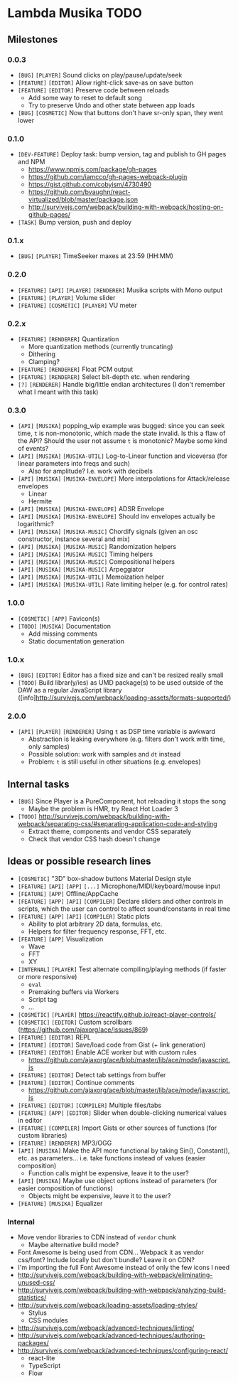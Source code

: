 # Lambda Musika TODO

## Milestones

### 0.0.3

- `[BUG]` `[PLAYER]` Sound clicks on play/pause/update/seek
- `[FEATURE]` `[EDITOR]` Allow right-click save-as on save button
- `[FEATURE]` `[EDITOR]` Preserve code between reloads
  - Add some way to reset to default song
  - Try to preserve Undo and other state between app loads
- `[BUG]` `[COSMETIC]` Now that buttons don't have sr-only span, they went lower

### 0.1.0

- `[DEV-FEATURE]` Deploy task: bump version, tag and publish to GH pages and NPM
  - https://www.npmjs.com/package/gh-pages
  - https://github.com/iamcco/gh-pages-webpack-plugin
  - https://gist.github.com/cobyism/4730490
  - https://github.com/bvaughn/react-virtualized/blob/master/package.json
  - http://survivejs.com/webpack/building-with-webpack/hosting-on-github-pages/
- `[TASK]` Bump version, push and deploy

### 0.1.x

- `[BUG]` `[PLAYER]` TimeSeeker maxes at 23:59 (HH:MM)

### 0.2.0

- `[FEATURE]` `[API]` `[PLAYER]` `[RENDERER]` Musika scripts with Mono output
- `[FEATURE]` `[PLAYER]` Volume slider
- `[FEATURE]` `[COSMETIC]` `[PLAYER]` VU meter

### 0.2.x

- `[FEATURE]` `[RENDERER]` Quantization
  - More quantization methods (currently truncating)
  - Dithering
  - Clamping?
- `[FEATURE]` `[RENDERER]` Float PCM output
- `[FEATURE]` `[RENDERER]` Select bit-depth etc. when rendering
- `[?]` `[RENDERER]` Handle big/little endian architectures (I don't remember
  what I meant with this task)

### 0.3.0

- `[API]` `[MUSIKA]` popping_wip example was bugged: since you can seek time,
  `t` is non-monotonic, which made the state invalid. Is this a flaw of the API?
  Should the user not assume `t` is monotonic? Maybe some kind of events?
- `[API]` `[MUSIKA]` `[MUSIKA-UTIL]` Log-to-Linear function and viceversa (for
  linear parameters into freqs and such)
  - Also for amplitude? I.e. work with decibels
- `[API]` `[MUSIKA]` `[MUSIKA-ENVELOPE]` More interpolations for Attack/release
  envelopes
  - Linear
  - Hermite
- `[API]` `[MUSIKA]` `[MUSIKA-ENVELOPE]` ADSR Envelope
- `[API]` `[MUSIKA]` `[MUSIKA-ENVELOPE]` Should inv envelopes actually be
  logarithmic?
- `[API]` `[MUSIKA]` `[MUSIKA-MUSIC]` Chordify signals (given an osc constructor,
  instance several and mix)
- `[API]` `[MUSIKA]` `[MUSIKA-MUSIC]` Randomization helpers
- `[API]` `[MUSIKA]` `[MUSIKA-MUSIC]` Timing helpers
- `[API]` `[MUSIKA]` `[MUSIKA-MUSIC]` Compositional helpers
- `[API]` `[MUSIKA]` `[MUSIKA-MUSIC]` Arpeggiator
- `[API]` `[MUSIKA]` `[MUSIKA-UTIL]` Memoization helper
- `[API]` `[MUSIKA]` `[MUSIKA-UTIL]` Rate limiting helper (e.g. for control rates)

### 1.0.0

- `[COSMETIC]` `[APP]` Favicon(s)
- `[TODO]` `[MUSIKA]` Documentation
  - Add missing comments
  - Static documentation generation

### 1.0.x

- `[BUG]` `[EDITOR]` Editor has a fixed size and can't be resized really small
- `[TODO]` Build librar(y/ies) as UMD package(s) to be used outside of the DAW
    as a regular JavaScript library ([info]http://survivejs.com/webpack/loading-assets/formats-supported/)

### 2.0.0

- `[API]` `[PLAYER]` `[RENDERER]` Using `t` as DSP time variable is awkward
  - Abstraction is leaking everywhere (e.g. filters don't work with time, only
    samples)
  - Possible solution: work with samples and `dt` instead
  - Problem: `t` is still useful in other situations (e.g. envelopes)


## Internal tasks

- `[BUG]` Since Player is a PureComponent, hot reloading it stops the song
  - Maybe the problem is HMR, try React Hot Loader 3
- `[TODO]` http://survivejs.com/webpack/building-with-webpack/separating-css/#separating-application-code-and-styling
  - Extract theme, components and vendor CSS separately
  - Check that vendor CSS hash doesn't change


## Ideas or possible research lines

- `[COSMETIC]` "3D" box-shadow buttons Material Design style
- `[FEATURE]` `[API]` `[APP]` `[...]` Microphone/MIDI/keyboard/mouse input
- `[FEATURE]` `[APP]` Offline/AppCache
- `[FEATURE]` `[APP]` `[API]` `[COMPILER]` Declare sliders and other controls in
  scripts, which the user can control to affect sound/constants in real time
- `[FEATURE]` `[APP]` `[API]` `[COMPILER]` Static plots
  - Ability to plot arbitrary 2D data, formulas, etc.
  - Helpers for filter frequency response, FFT, etc.
- `[FEATURE]` `[APP]` Visualization
  - Wave
  - FFT
  - XY
- `[INTERNAL]` `[PLAYER]` Test alternate compiling/playing methods (if faster or
  more responsive)
  - `eval`
  - Premaking buffers via Workers
  - Script tag
  - ...
- `[COSMETIC]` `[PLAYER]` https://reactify.github.io/react-player-controls/
- `[COSMETIC]` `[EDITOR]` Custom scrollbars (https://github.com/ajaxorg/ace/issues/869)
- `[FEATURE]` `[EDITOR]` REPL
- `[FEATURE]` `[EDITOR]` Save/load code from Gist (+ link generation)
- `[FEATURE]` `[EDITOR]` Enable ACE worker but with custom rules
  - https://github.com/ajaxorg/ace/blob/master/lib/ace/mode/javascript.js
- `[FEATURE]` `[EDITOR]` Detect tab settings from buffer
- `[FEATURE]` `[EDITOR]` Continue comments
  - https://github.com/ajaxorg/ace/blob/master/lib/ace/mode/javascript.js
- `[FEATURE]` `[EDITOR]` `[COMPILER]` Multiple files/tabs
- `[FEATURE]` `[APP]` `[EDITOR]` Slider when double-clicking numerical values in editor
- `[FEATURE]` `[COMPILER]` Import Gists or other sources of functions (for custom
  libraries)
- `[FEATURE]` `[RENDERER]` MP3/OGG
- `[API]` `[MUSIKA]` Make the API more functional by taking Sin(), Constant(),
  etc. as parameters... i.e. take functions instead of values (easier composition)
  - Function calls might be expensive, leave it to the user?
- `[API]` `[MUSIKA]` Maybe use object options instead of parameters (for easier
  composition of functions)
  - Objects might be expensive, leave it to the user?
- `[FEATURE]` `[MUSIKA]` Equalizer

### Internal

- Move vendor libraries to CDN instead of `vendor` chunk
  - Maybe alternative build mode?
- Font Awesome is being used from CDN... Webpack it as vendor css/font? Include
  locally but don't bundle? Leave it on CDN?
- I'm importing the full Font Awesome instead of only the few icons I need
- http://survivejs.com/webpack/building-with-webpack/eliminating-unused-css/
- http://survivejs.com/webpack/building-with-webpack/analyzing-build-statistics/
- http://survivejs.com/webpack/loading-assets/loading-styles/
  - Stylus
  - CSS modules
- http://survivejs.com/webpack/advanced-techniques/linting/
- http://survivejs.com/webpack/advanced-techniques/authoring-packages/
- http://survivejs.com/webpack/advanced-techniques/configuring-react/
  - react-lite
  - TypeScript
  - Flow
